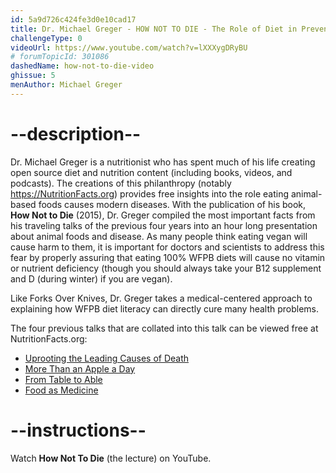 ```yaml
---
id: 5a9d726c424fe3d0e10cad17
title: Dr. Michael Greger - HOW NOT TO DIE - The Role of Diet in Preventing, Arresting, & Reversing Our Top 15 Killers
challengeType: 0
videoUrl: https://www.youtube.com/watch?v=lXXXygDRyBU
# forumTopicId: 301086
dashedName: how-not-to-die-video
ghissue: 5
menAuthor: Michael Greger
---
```


# --description--

Dr. Michael Greger is a nutritionist who has spent much of his life creating open source diet and nutrition content (including books, videos, and podcasts). The creations of this philanthropy (notably https://NutritionFacts.org) provides free insights into the role eating animal-based foods causes modern diseases. With the publication of his book, __How Not to Die__ (2015), Dr. Greger compiled the most important facts from his traveling talks of the previous four years into an hour long presentation about animal foods and disease. As many people think eating vegan will cause harm to them, it is important for doctors and scientists to address this fear by properly assuring that eating 100% WFPB diets will cause no vitamin or nutrient deficiency (though you should always take your B12 supplement and D (during winter) if you are vegan).

Like Forks Over Knives, Dr. Greger takes a medical-centered approach to explaining how WFPB diet literacy can directly cure many health problems.

The four previous talks that are collated into this talk can be viewed free at NutritionFacts.org:

* [Uprooting the Leading Causes of Death](https://nutritionfacts.org/video/uprooting-the-leading-causes-of-death/)
* [More Than an Apple a Day](https://nutritionfacts.org/video/more-than-an-apple-a-day-preventing-our-most-common-diseases/)
* [From Table to Able](https://nutritionfacts.org/video/from-table-to-able)
* [Food as Medicine](https://nutritionfacts.org/video/food-as-medicine)


# --instructions--

Watch __How Not To Die__ (the lecture) on YouTube.



